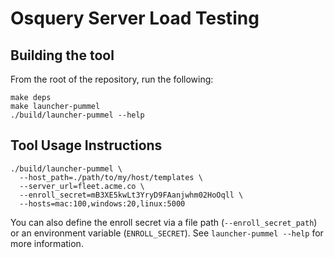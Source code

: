 # Osquery Server Load Testing

## Building the tool

From the root of the repository, run the following:

```
make deps
make launcher-pummel
./build/launcher-pummel --help
```

## Tool Usage Instructions

```
./build/launcher-pummel \
  --host_path=./path/to/my/host/templates \
  --server_url=fleet.acme.co \
  --enroll_secret=mB3XE5kwLt3YryD9FAanjwhm02HoOqll \
  --hosts=mac:100,windows:20,linux:5000
```

You can also define the enroll secret via a file path (`--enroll_secret_path`) or an environment variable (`ENROLL_SECRET`). See `launcher-pummel --help` for more information.
